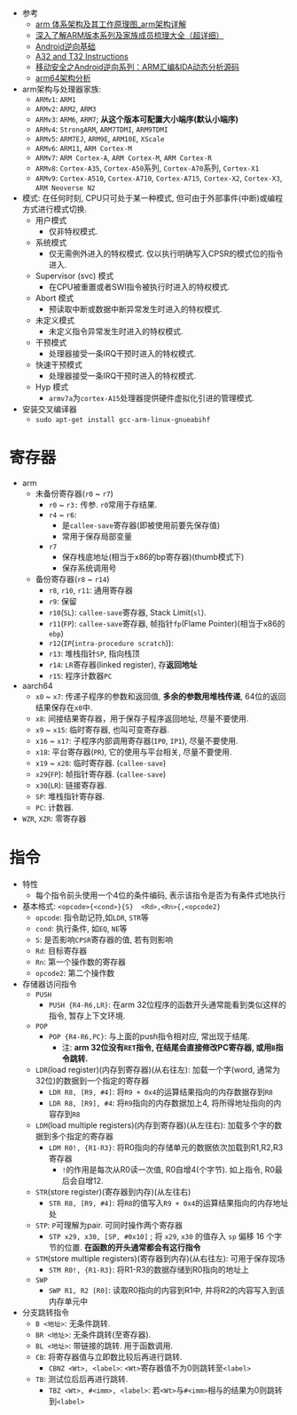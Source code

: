 * 参考
    * [arm 体系架构及其工作原理图_arm架构详解](https://cloud.tencent.com/developer/article/2151966)
    * [深入了解ARM版本系列及家族成员梳理大全（超详细）](https://www.bilibili.com/opus/642668192949338120)
    * [Android逆向基础](https://github.com/JnuSimba/AndroidSecNotes/tree/master/Android%E9%80%86%E5%90%91%E5%9F%BA%E7%A1%80)
    * [A32 and T32 Instructions](https://developer.arm.com/documentation/dui0802/b/A32-and-T32-Instructions/)
    * [移动安全之Android逆向系列：ARM汇编&IDA动态分析源码](https://forum.butian.net/share/707)
    * [arm64架构分析](https://github.com/hardenedlinux/embedded-iot_profile/blob/master/docs/arm64/arm64%E6%9E%B6%E6%9E%84%E5%88%86%E6%9E%90.md)
* arm架构与处理器家族: 
    * `ARMv1`: `ARM1`
    * `ARMv2`: `ARM2`, `ARM3`
    * `ARMv3`: `ARM6`, `ARM7`; **从这个版本可配置大小端序(默认小端序)**
    * `ARMv4`: `StrongARM`, `ARM7TDMI`, `ARM9TDMI`
    * `ARMv5`: `ARM7EJ`, `ARM9E`, `ARM10E`, `XScale`
    * `ARMv6`: `ARM11`, `ARM Cortex-M`
    * `ARMv7`: `ARM Cortex-A`, `ARM Cortex-M`, `ARM Cortex-R`
    * `ARMv8`: `Cortex-A35`, `Cortex-A50`系列, `Cortex-A70`系列, `Cortex-X1`
    * `ARMv9`: `Cortex-A510`, `Cortex-A710`, `Cortex-A715`, `Cortex-X2`, `Cortex-X3`, `ARM Neoverse N2`
* 模式: 在任何时刻, CPU只可处于某一种模式, 但可由于外部事件(中断)或编程方式进行模式切换. 
    * 用户模式
        * 仅非特权模式. 
    * 系统模式
        * 仅无需例外进入的特权模式. 仅以执行明确写入CPSR的模式位的指令进入. 
    * Supervisor (svc) 模式
        * 在CPU被重置或者SWI指令被执行时进入的特权模式. 
    * Abort 模式
        * 预读取中断或数据中断异常发生时进入的特权模式. 
    * 未定义模式
        * 未定义指令异常发生时进入的特权模式. 
    * 干预模式
        * 处理器接受一条IRQ干预时进入的特权模式. 
    * 快速干预模式
        * 处理器接受一条IRQ干预时进入的特权模式. 
    * Hyp 模式
        * `armv7a`为`cortex-A15`处理器提供硬件虚拟化引进的管理模式. 
* 安装交叉编译器
    * `sudo apt-get install gcc-arm-linux-gnueabihf`
# 寄存器
* arm
    * 未备份寄存器(`r0` ~ `r7`)
        * `r0` ~ `r3:` 传参. `r0`常用于存结果. 
        * `r4` ~ `r6`: 
            * 是`callee-save`寄存器(即被使用前要先保存值)
            * 常用于保存局部变量
        * `r7`
            * 保存栈底地址(相当于x86的bp寄存器)(thumb模式下)
            * 保存系统调用号
    * 备份寄存器(`r8` ~ `r14`)
        * `r8`, `r10`, `r11`: 通用寄存器
        * `r9`: 保留
        * `r10`(`SL`): `callee-save`寄存器, Stack Limit(`sl`). 
        * `r11`(`FP`): `callee-save`寄存器,  帧指针`fp`(Flame Pointer)(相当于x86的`ebp`)
        * `r12`(`IP`(`intra-procedure scratch`)): 
        * `r13`: 堆栈指针`SP`, 指向栈顶
        * `r14`: `LR`寄存器(linked register), 存**返回地址**
        * `r15`: 程序计数器`PC`
* aarch64
    * `x0` ~ `x7`: 传递子程序的参数和返回值, **多余的参数用堆栈传递**, 64位的返回结果保存在`x0`中. 
    * `x8`: 间接结果寄存器，用于保存子程序返回地址, 尽量不要使用. 
    * `x9` ~ `x15`: 临时寄存器, 也叫可变寄存器. 
    * `x16` ~ `x17`: 子程序内部调用寄存器(`IP0`, `IP1`), 尽量不要使用. 
    * `x18`: 平台寄存器(`PR`), 它的使用与平台相关, 尽量不要使用. 
    * `x19` ~ `x28`: 临时寄存器. (`callee-save`)
    * `x29`(`FP`): 帧指针寄存器. (`callee-save`)
    * `x30`(`LR`): 链接寄存器. 
    * `SP`: 堆栈指针寄存器. 
    * `PC`: 计数器. 
* `WZR`, `XZR`: 零寄存器
# 指令
* 特性
    * 每个指令前头使用一个4位的条件编码, 表示该指令是否为有条件式地执行
* 基本格式: `<opcode>{<cond>}{S}  <Rd>,<Rn>{,<opcode2}`
    * `opcode`: 指令助记符,如`LDR`, `STR`等
    * `cond`: 执行条件, 如`EQ`, `NE`等
    * `S`: 是否影响`CPSR`寄存器的值, 若有则影响
    * `Rd`: 目标寄存器
    * `Rn`: 第一个操作数的寄存器
    * `opcode2`: 第二个操作数
* 存储器访问指令
    * `PUSH`
        * `PUSH {R4-R6,LR}`: 在arm 32位程序的函数开头通常能看到类似这样的指令, 暂存上下文环境. 
    * `POP`
        * `POP {R4-R6,PC}`: 与上面的push指令相对应, 常出现于结尾. 
            * 注: **arm 32位没有`RET`指令, 在结尾会直接修改PC寄存器, 或用`B`指令跳转.** 
    * `LDR`(load register)(内存到寄存器)(从右往左): 加载一个字(word, 通常为32位)的数据到一个指定的寄存器
        * `LDR R8, [R9, #4]`: 将`R9 + 0x4`的运算结果指向的内存数据存到`R8`
        * `LDR R8, [R9], #4`: 将`R9`指向的内存数据加上4, 将所得地址指向的内容存到`R8`
    * `LDM`(load multiple registers)(内存到寄存器)(从左往右): 加载多个字的数据到多个指定的寄存器
        * `LDM R0!, {R1-R3}`: 将R0指向的存储单元的数据依次加载到R1,R2,R3寄存器
            * `!`的作用是每次从R0读一次值, R0自增4(个字节). 如上指令, R0最后会自增12. 
    * `STR`(store register)(寄存器到内存)(从左往右)
        * `STR R8, [R9, #4]`: 将`R8`的值写入`R9 + 0x4`的运算结果指向的内存地址处
    * `STP`: `P`可理解为pair. 可同时操作两个寄存器
        * `STP x29, x30, [SP, #0x10]`  ; 将 `x29`, `x30` 的值存入 `sp` 偏移 16 个字节的位置. **在函数的开头通常都会有这行指令**
    * `STM`(store multiple registers)(寄存器到内存)(从右往左): 可用于保存现场
        * `STM R0!, {R1-R3}`: 将R1-R3的数据存储到R0指向的地址上
    * `SWP`
        * `SWP R1, R2 [R0]`: 读取R0指向的内容到R1中, 并将R2的内容写入到该内存单元中
* 分支跳转指令
    * `B <地址>`: 无条件跳转. 
    * `BR <地址>`: 无条件跳转(至寄存器). 
    * `BL <地址>`: 带链接的跳转. 用于函数调用. 
    * `CB`: 将寄存器值与立即数比较后再进行跳转. 
        * `CBNZ <Wt>, <label>`: `<Wt>`寄存器值不为0则跳转至`<label>`
    * `TB`: 测试位后后再进行跳转. 
        * `TBZ <Wt>, #<imm>, <label>`: 若`<Wt>`与`#<imm>`相与的结果为0则跳转到`<label>`